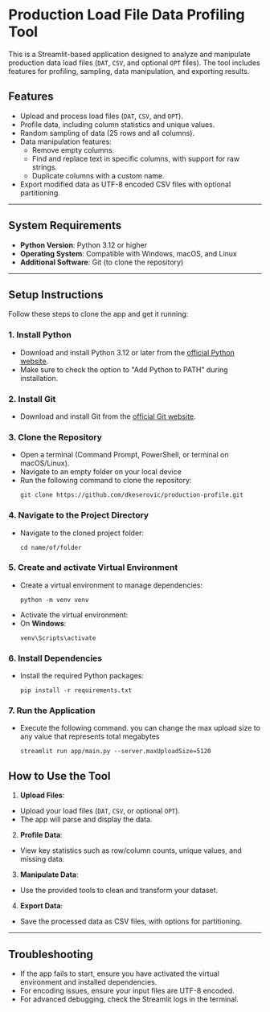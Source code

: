 # Production Load File Data Profiling Tool

This is a Streamlit-based application designed to analyze and manipulate production data load files (`DAT`, `CSV`, and optional `OPT` files). The tool includes features for profiling, sampling, data manipulation, and exporting results.

## Features
- Upload and process load files (`DAT`, `CSV`, and `OPT`).
- Profile data, including column statistics and unique values.
- Random sampling of data (25 rows and all columns).
- Data manipulation features:
  - Remove empty columns.
  - Find and replace text in specific columns, with support for raw strings.
  - Duplicate columns with a custom name.
- Export modified data as UTF-8 encoded CSV files with optional partitioning.

---

## System Requirements
- **Python Version**: Python 3.12 or higher
- **Operating System**: Compatible with Windows, macOS, and Linux
- **Additional Software**: Git (to clone the repository)

---

## Setup Instructions

Follow these steps to clone the app and get it running:

### 1. Install Python
- Download and install Python 3.12 or later from the [official Python website](https://www.python.org/downloads/).
- Make sure to check the option to "Add Python to PATH" during installation.

### 2. Install Git
- Download and install Git from the [official Git website](https://git-scm.com/).

### 3. Clone the Repository
- Open a terminal (Command Prompt, PowerShell, or terminal on macOS/Linux).
- Navigate to an empty folder on your local device
- Run the following command to clone the repository:
    ```
    git clone https://github.com/dkeserovic/production-profile.git
    ```

### 4. Navigate to the Project Directory
- Navigate to the cloned project folder:
    ```
    cd name/of/folder
    ```

### 5. Create and activate Virtual Environment
- Create a virtual environment to manage dependencies:
    ```
    python -m venv venv
    ```
- Activate the virtual environment:
- On **Windows**:
  ```
  venv\Scripts\activate
  ```

### 6. Install Dependencies
- Install the required Python packages:
    ```
    pip install -r requirements.txt
    ```

### 7. Run the Application
- Execute the following command. you can change the max upload size to any value that represents total megabytes
    ```
    streamlit run app/main.py --server.maxUploadSize=5120
    ```


## How to Use the Tool
1. **Upload Files**:
 - Upload your load files (`DAT`, `CSV`, or optional `OPT`).
 - The app will parse and display the data.
2. **Profile Data**:
 - View key statistics such as row/column counts, unique values, and missing data.
3. **Manipulate Data**:
 - Use the provided tools to clean and transform your dataset.
4. **Export Data**:
 - Save the processed data as CSV files, with options for partitioning.

---

## Troubleshooting
- If the app fails to start, ensure you have activated the virtual environment and installed dependencies.
- For encoding issues, ensure your input files are UTF-8 encoded.
- For advanced debugging, check the Streamlit logs in the terminal.